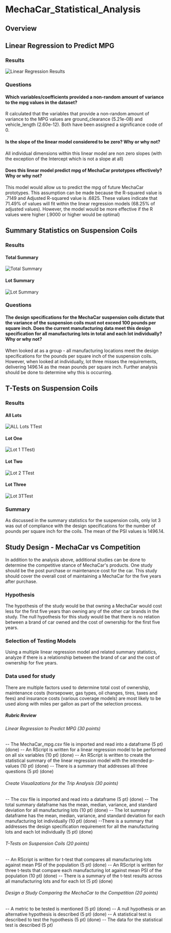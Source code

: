 # MechaCar_Statistical_Analysis

## Overview 

## Linear Regression to Predict MPG 

### Results
![Linear Regression Results](https://github.com/klbrabec/MechaCar_Statistical_Analysis/blob/main/lmimage.JPG)

### Questions 
#### Which variables/coefficients provided a non-random amount of variance to the mpg values in the dataset?
R calculated that the variables that provide a non-random amount of variance to the MPG values are ground_clearance (5.21e-08)  and vehicle_length (2.60e-12). Both have been assigned a significance code of 0.  

#### Is the slope of the linear model considered to be zero?  Why or why not? 
All individual dimensions within this linear model are non zero slopes (with the exception of the Intercept which is not a slope at all) 

#### Does this linear model predict mpg of MechaCar prototypes effectively?  Why or why not?
This model would allow us to predict the mpg of future MechaCar prototypes.  This assumption can be made because the R-squared value is .7149 and Adjusted R-squared value is .6825.  These values indicate that 71.49% of values will fit within the linear regression models (68.25% of adjusted values).  However, the model would be more effective if the R values were higher (.9000 or higher would be optimal) 

## Summary Statistics on Suspension Coils 

### Results 
#### Total Summary 
![Total Summary](https://github.com/klbrabec/MechaCar_Statistical_Analysis/blob/main/totalsummary.JPG) 

#### Lot Summary
![Lot Summary](https://github.com/klbrabec/MechaCar_Statistical_Analysis/blob/main/lotsummary.JPG)


### Questions 
#### The design specifications for the MechaCar suspension coils dictate that the variance of the suspension coils must not exceed 100 pounds per square inch. Does the current manufacturing data meet this design specification for all manufacturing lots in total and each lot individually? Why or why not?

When looked at as a group - all manufacturing locations meet the design specifications for the pounds per square inch of the suspension coils.  However, when looked at individually, lot three misses the requirements, delivering 1496.14 as the mean pounds per square inch.  Further analysis should be done to determine why this is occurring. 

## T-Tests on Suspension Coils 
### Results 
#### All Lots 
![ALL Lots TTest](https://github.com/klbrabec/MechaCar_Statistical_Analysis/blob/main/T-test_all.JPG)
#### Lot One 
![Lot 1 TTest](https://github.com/klbrabec/MechaCar_Statistical_Analysis/blob/main/t-test_lot1.JPG))
#### Lot Two 
![Lot 2 TTest](https://github.com/klbrabec/MechaCar_Statistical_Analysis/blob/main/T-test_lot2.JPG)
#### Lot Three
![Lot 3TTest](https://github.com/klbrabec/MechaCar_Statistical_Analysis/blob/main/T-test_lot3.JPG)

### Summary 
As discussed in the summary statistics for the suspension coils, only lot 3 was out of compliance with the design specifications for the number of pounds per square inch for the coils.  The mean of the PSI values is 1496.14.

## Study Design - MechaCar vs Competition 
In addition to the analysis above, additional studies can be done to determine the competitive stance of MechaCar's products.  One study should be the post purchase or maintenance cost for the car.  This study should cover the overall cost of maintaining a MechaCar for the five years after purchase.   
### Hypothesis
The hypothesis of the study would be that owning a MechaCar would cost less for the first five years than owning any of the other car brands in the study.    The null hypothesis for this study would be that there is no relation between a brand of car owned and the cost of ownership for the first five years.  
### Selection of Testing Models 
Using a multiple linear regression model and related summary statistics, analyze if there is a relationship between the brand of car and the cost of ownership for five years.
### Data used for study 
There are multiple factors used to determine total cost of ownership, maintenance costs (horsepower, gas types, oil changes, tires, taxes and fees) and insurance costs (various coverage models) are most likely to be used along with miles per gallon as part of the selection process.







##### Rubric Review 
###### Linear Regression to Predict MPG (30 points)
-- The MechaCar_mpg.csv file is imported and read into a dataframe (5 pt) (done)
-- An RScript is written for a linear regression model to be performed on all six variables (10 pt) (done)
-- An RScript is written to create the statistical summary of the linear regression model with the intended p-values (10 pt) (done)
-- There is a summary that addresses all three questions (5 pt) (done)

###### Create Visualizations for the Trip Analysis (30 points)
-- The csv file is imported and read into a dataframe (5 pt) (done)
-- The total summary dataframe has the mean, median, variance, and standard deviation for all manufacturing lots (10 pt) (done)
-- The lot summary dataframe has the mean, median, variance, and standard deviation for each manufacturing lot individually (10 pt) (done)
--There is a summary that addresses the design specification requirement for all the manufacturing lots and each lot individually (5 pt) (done)

###### T-Tests on Suspension Coils (20 points)
-- An RScript is written for t-test that compares all manufacturing lots against mean PSI of the population (5 pt) (done)
-- An RScript is written for three t-tests that compare each manufacturing lot against mean PSI of the population (10 pt) (done)
-- There is a summary of the t-test results across all manufacturing lots and for each lot (5 pt) (done)

###### Design a Study Comparing the MechaCar to the Competition (20 points)
-- A metric to be tested is mentioned (5 pt) (done)
-- A null hypothesis or an alternative hypothesis is described (5 pt) (done)
-- A statistical test is described to test the hypothesis (5 pt) (done)
-- The data for the statistical test is described (5 pt)
